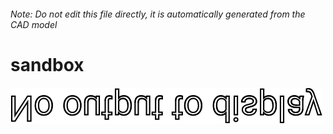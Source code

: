 ###### Note: Do not edit this file directly, it is automatically generated from the CAD model

# sandbox

![](/project.svg)



 

